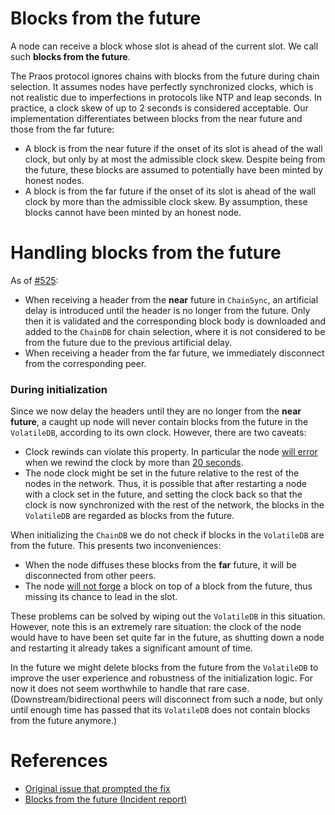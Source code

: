 #  Blocks from the future

A node can receive a block whose slot is ahead of the current slot. We call such **blocks from the future**.

The Praos protocol ignores chains with blocks from the future during chain selection.
It assumes nodes have perfectly synchronized clocks, which is not realistic due to imperfections in protocols like NTP and leap seconds.
In practice, a clock skew of up to 2 seconds is considered acceptable.
Our implementation differentiates between blocks from the near future and those from the far future:

- A block is from the near future if the onset of its slot is ahead of the wall clock, but only by at most the admissible clock skew. Despite being from the future, these blocks are assumed to potentially have been minted by honest nodes.
- A block is from the far future if the onset of its slot is ahead of the wall clock by more than the admissible clock skew.  By assumption, these blocks cannot have been minted by an honest node.

# Handling blocks from the future

As of [#525](https://github.com/IntersectMBO/ouroboros-consensus/pull/525):

- When receiving a header from the **near** future in `ChainSync`, an artificial delay is introduced until the header is no longer from the future.
Only then it is validated and the corresponding block body is downloaded and added to the `ChainDB` for chain selection, where it is not considered to be from the future due to the previous artificial delay.
- When receiving a header from the far future, we immediately disconnect from the corresponding peer.

### During initialization

Since we now delay the headers until they are no longer from the **near future**, a caught up node will never contain blocks from the future in the `VolatileDB`, according to its own clock.
However, there are two caveats:
- Clock rewinds can violate this property. In particular the node [will error](https://github.com/IntersectMBO/ouroboros-consensus/blob/4488656439e78c572c3dce0f7ed2cf98f61c65bb/ouroboros-consensus/src/ouroboros-consensus/Ouroboros/Consensus/BlockchainTime/WallClock/HardFork.hs#L138-L146) when we rewind the clock by more than [20 seconds](https://github.com/IntersectMBO/ouroboros-consensus/blob/4488656439e78c572c3dce0f7ed2cf98f61c65bb/ouroboros-consensus-diffusion/src/ouroboros-consensus-diffusion/Ouroboros/Consensus/Node.hs#L485).
- The node clock might be set in the future relative to the rest of the nodes in the network.
Thus, it is possible that after restarting a node with a clock set in the future, and setting the clock back so that the clock is now synchronized with the rest of the network, the blocks in the `VolatileDB` are regarded as blocks from the future.

When initializing the `ChainDB` we do not check if blocks in the `VolatileDB` are from the future. This presents two inconveniences:

- When the node diffuses these blocks from the **far** future, it will be disconnected from other peers.
- The node [will not forge](https://github.com/IntersectMBO/ouroboros-consensus/blob/16fa8754be24f26eddef006c03ba945ea00e3566/ouroboros-consensus-diffusion/src/ouroboros-consensus-diffusion/Ouroboros/Consensus/NodeKernel.hs#L708) a block on top of a block from the future, thus missing its chance to lead in the slot.

These problems can be solved by wiping out the `VolatileDB` in this situation.
However, note this is an extremely rare situation: the clock of the node would have to have been set quite far in the future, as shutting down a node and restarting it already takes a significant amount of time.

In the future we might delete blocks from the future from the `VolatileDB` to improve the user experience and robustness of the initialization logic. For now it does not seem worthwhile to handle that rare case. (Downstream/bidirectional peers will disconnect from such a node, but only until enough time has passed that its `VolatileDB` does not contain blocks from the future anymore.)

# References

- [Original issue that prompted the fix](https://github.com/IntersectMBO/ouroboros-network/issues/4251)
- [Blocks from the future (Incident report)](https://updates.cardano.intersectmbo.org/2024-09-07-incident)
